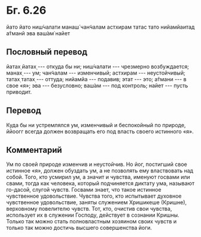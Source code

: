 # Бг. 6.26
йато йато ниш́чалати
манаш́ чан̃чалам астхирам
татас тато нийамйаитад
а̄тманй эва ваш́ам̇ найет
## Пословный перевод

йатах̣ йатах̣ --- откуда бы ни; ниш́чалати --- чрезмерно возбуждается;
манах̣ --- ум; чан̃чалам --- изменчивый; астхирам --- неустойчивый; татах̣
татах̣ --- оттуда; нийамйа --- подавив; этат --- это; а̄тмани --- в свое
«я»; эва --- безусловно; ваш́ам --- под контроль; найет --- пусть
приводит.

## Перевод

Куда бы ни устремлялся ум, изменчивый и беспокойный по природе, ййоогг
всегда должен возвращать его под власть своего истинного «я».

## Комментарий

Ум по своей природе изменчив и неустойчив. Но йог, постигший свое
истинное «я», должен обуздать ум, а не позволять ему властвовать над
собой. Того, кто усмирил ум, а значит и чувства, именуют госвами или
свами, тогда как человека, который подчиняется диктату ума, называют
го-дасой, слугой чувств. Госвами знает, что такое истинное чувственное
удовольствие. Чувства того, кто испытывает духовное чувственное
удовольствие, заняты служением Хришикеше (Кришне), верховному повелителю
чувств. Тот, кто, очистив свои чувства, использует их в служении
Господу, действует в сознании Кришны. Только так можно стать
полновластным хозяином своих чувств и только так можно достичь высшего
совершенства йоги.

